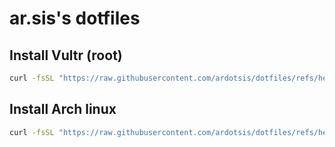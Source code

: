 # ar.sis's dotfiles

## Install Vultr (root)
```sh
curl -fsSL "https://raw.githubusercontent.com/ardotsis/dotfiles/refs/heads/main/bootstrap.sh" | bash -s -- vultr
```

## Install Arch linux
```sh
curl -fsSL "https://raw.githubusercontent.com/ardotsis/dotfiles/refs/heads/main/bootstrap.sh" | bash -s -- arch
```
